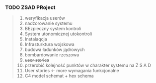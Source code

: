 ### TODO ZSAD PRoject 
> 1. weryfikacja userów
> 2. nadzorowanie systemu
> 3. BEzpieczny system kontroli 
> 4. System utonomicznej utokontroli
> 5. Instalaqcja 
> 6. Infrasturktura wojskowa
> 7. budowa ładunków jądrowych
> 8. bombardowanie rzeszowa
> 9. ~~user stories~~
> 10. przerobić kolejność punktów w charakter systemu na Z S A D 
> 11. User stories <- more wymagania funkcjonalne
> 12. C4 model schemat + hex schema
